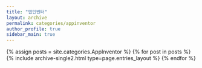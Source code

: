 ```yaml
---
title: "앱인벤터"
layout: archive
permalink: categories/appinventor  
author_profile: true
sidebar_main: true
---
```



{% assign posts = site.categories.AppInventor %}
{% for post in posts %} {% include archive-single2.html type=page.entries_layout %} {% endfor %}
